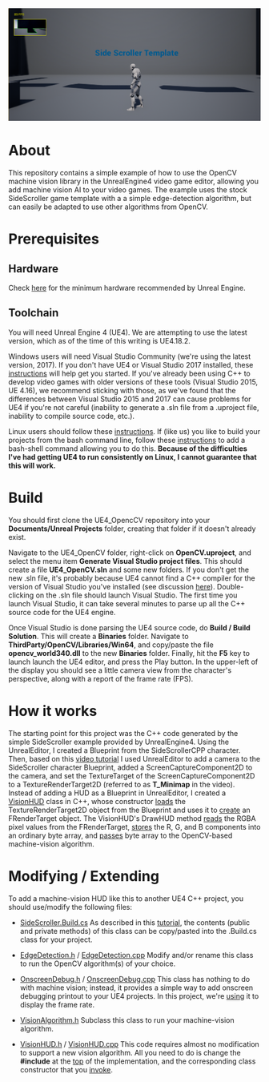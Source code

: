<img src="ue4opencv.png" width=800>

# About
This repository contains a simple example of how to use the OpenCV machine vision library in the UnrealEngine4
video game editor, allowing you add machine vision AI to your video games.  The example uses the stock SideScroller
game template with a a simple edge-detection algorithm, but can easily be
adapted to use other algorithms from OpenCV.

# Prerequisites

## Hardware

Check [here](https://docs.unrealengine.com/latest/INT/GettingStarted/RecommendedSpecifications/)
for the minimum hardware recommended by Unreal Engine.

## Toolchain

You will need Unreal Engine 4 (UE4). We are attempting to use the latest version, which as of the time of this
writing is UE4.18.2.  

Windows users will need Visual Studio Community (we're using the latest version, 2017).
If you don't have UE4 or Visual Studio 2017 installed, these
[instructions](https://docs.unrealengine.com/latest/INT/Programming/Development/VisualStudioSetup/#visualstudio2017users) 
will help get you started. If you've already been using C++ to develop video games with
older versions of these tools (Visual Studio 2015, UE 4.16), we recommend sticking with those, as we've found that
the differences between Visual Studio 2015 and 2017 can cause problems for UE4 if you're not careful (inability
to generate a .sln file from a .uproject file, inability to compile source code, etc.).

Linux users should follow these
[instructions](https://wiki.unrealengine.com/Building\_On\_Linux).  If (like
us) you like to build your projects from the bash command line, follow these
[instructions](https://forums.unrealengine.com/development-discussion/c-gameplay-programming/97022-linux-how-to-compile-c-scripts-from-terminal) to add a bash-shell command allowing you to do this.  <b>Because of the difficulties I've had getting
UE4 to run consistently on Linux, I cannot guarantee that this will work.</b>

# Build

You should first clone the UE4_OpencCV repository into your <b>Documents/Unreal Projects</b> folder, creating
that folder if it doesn't already exist.

Navigate to the UE4_OpenCV folder, right-click on <b>OpenCV.uproject</b>, and
select the menu item <b>Generate Visual Studio project files</b>.  This should
create a file <b>UE4_OpenCV.sln</b> and some new folders.  If you don't get the
new .sln file, it's probably because UE4 cannot find a C++ compiler for the
version of Visual Studio you've installed (see discussion
[here](https://docs.unrealengine.com/latest/INT/Programming/Development/VisualStudioSetup/#beforesetting-upyourue4-to-vsworkflow)).
Double-clicking on the .sln file should launch Visual Studio.  The first time
you launch Visual Studio, it can take several minutes to parse up all the C++
source code for the UE4 engine.  

Once Visual Studio is done parsing the UE4 source code, do <b>Build / Build Solution</b>.  This will create
a <b>Binaries</b> folder.  Navigate to <b>ThirdParty/OpenCV/Libraries/Win64</b>, and copy/paste the 
file <b>opencv_world340.dll</b> to the new <b>Binaries</b> folder.  Finally, hit the <b>F5</b> key to launch
launch the UE4 editor, and press the Play button. In the upper-left of the display you should see a little 
camera view from the character's perspective, along with a report of the frame rate (FPS).

# How it works

The starting point for this project was the C++ code generated by the simple SideScroller example provided by 
UnrealEngine4.  Using the UnrealEditor, I created a Blueprint from the SideScrollerCPP character.
Then, based on this [video tutorial](https://www.youtube.com/watch?v=adYVI5XYmoI) I
used UnrealEditor to add a camera to the SideScroller character Blueprint, added a ScreenCaptureComponent2D
to the camera, and set the TextureTarget of the ScreenCaptureComponent2D to a TextureRenderTarget2D (referred to
as <b>T_Minimap</b> in the video).  Instead of adding a HUD as a Blueprint in UnrealEditor, I created
a [VisionHUD](Source/SideScrollerCPP/VisionHUD.h) class in C++, whose
constructor [loads](Source/SideScrollerCPP/VisionHUD.cpp#L16-L20)
the TextureRenderTarget2D object from the Blueprint and uses it to
[create](Source/SideScrollerCPP/VisionHUD.cpp#L22-L30) an FRenderTarget object.  The VisionHUD's DrawHUD method
[reads](Source/SideScrollerCPP/VisionHUD.cpp#L53-L54) the RGBA pixel values from the FRenderTarget,
[stores](Source/SideScrollerCPP/VisionHUD.cpp#L65-L67) the R, G, and B components into an ordinary
byte array, and [passes](Source/SideScrollerCPP/VisionHUD.cpp#L81-82) byte array to the OpenCV-based
machine-vision algorithm.

# Modifying / Extending

To add a machine-vision HUD like this to another UE4 C++ project, you should use/modify the following files:

* [SideScroller.Build.cs](Source/SideScrollerCPP/SideScrollerCPP.Build.cs) As described in this 
[tutorial](https://wiki.unrealengine.com/Detailed_Account_Of_Integrating_OpenCV_Into_UE4_With_VS2017),
the contents (public and private methods) of this class can be copy/pasted into the .Build.cs class for your
project.

* [EdgeDetection.h](Source/SideScrollerCPP/EdgeDetection.h) / 
[EdgeDetection.cpp](Source/SideScrollerCPP/EdgeDetection.cpp) Modify and/or rename this class to run the
OpenCV algorithm(s) of your choice.

* [OnscreenDebug.h](Source/SideScrollerCPP/OnscreenDebug.h) / 
[OnscreenDebug.cpp](Source/SideScrollerCPP/OnscreenDebug.cpp) This class has nothing to do with machine vision; instead,
it provides a simple way to add onscreen debugging printout to your UE4 projects.  In this project, we're
[using](Source/SideScrollerCPP/SideScrollerCPPCharacter.cpp#L65-L70)  it to display the frame rate.

* [VisionAlgorithm.h](Source/SideScrollerCPP/VisionAlgorithm.h) Subclass this class to run your machine-vision 
algorithm.

* [VisionHUD.h](Source/SideScrollerCPP/VisionHUD.h) / 
[VisionHUD.cpp](Source/SideScrollerCPP/VisionHUD.cpp) This code requires almost no modification to support a new
vision algorithm.  All you need to do is change the <b>#include</b> at the 
[top](Source/SideScrollerCPP/VisionHUD.cpp#L13-L14) of the implementation, and the corresponding class constructor that
you [invoke](Source/SideScrollerCPP/VisionHUD.cpp#L37-L38).





